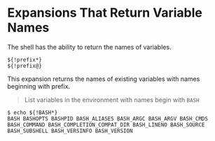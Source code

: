 # Expansions That Return Variable Names

The shell has the ability to return the names of variables.

```
${!prefix*}
${!prefix@}
```

This expansion returns the names of existing variables with names beginning with prefix.

> List variables in the environment with names begin with `BASH`

```
$ echo ${!BASH*}
BASH BASHOPTS BASHPID BASH_ALIASES BASH_ARGC BASH_ARGV BASH_CMDS BASH_COMMAND BASH_COMPLETION_COMPAT_DIR BASH_LINENO BASH_SOURCE BASH_SUBSHELL BASH_VERSINFO BASH_VERSION
```
